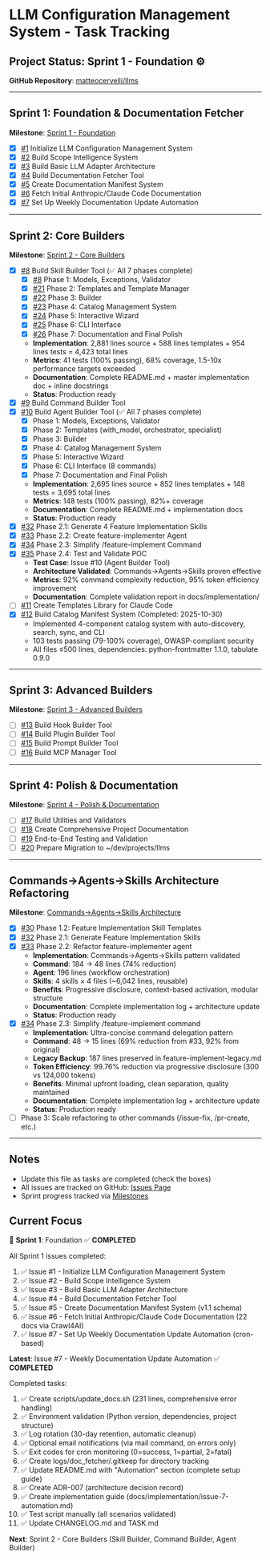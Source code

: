 # LLM Configuration Management System - Task Tracking

## Project Status: Sprint 1 - Foundation ⚙️

**GitHub Repository**: [matteocervelli/llms](https://github.com/matteocervelli/llms)

---

## Sprint 1: Foundation & Documentation Fetcher

**Milestone**: [Sprint 1 - Foundation](https://github.com/matteocervelli/llms/milestone/1)

- [x] [#1](https://github.com/matteocervelli/llms/issues/1) Initialize LLM Configuration Management System
- [x] [#2](https://github.com/matteocervelli/llms/issues/2) Build Scope Intelligence System
- [x] [#3](https://github.com/matteocervelli/llms/issues/3) Build Basic LLM Adapter Architecture
- [x] [#4](https://github.com/matteocervelli/llms/issues/4) Build Documentation Fetcher Tool
- [x] [#5](https://github.com/matteocervelli/llms/issues/5) Create Documentation Manifest System
- [x] [#6](https://github.com/matteocervelli/llms/issues/6) Fetch Initial Anthropic/Claude Code Documentation
- [x] [#7](https://github.com/matteocervelli/llms/issues/7) Set Up Weekly Documentation Update Automation

---

## Sprint 2: Core Builders

**Milestone**: [Sprint 2 - Core Builders](https://github.com/matteocervelli/llms/milestone/2)

- [x] [#8](https://github.com/matteocervelli/llms/issues/8) Build Skill Builder Tool (✅ All 7 phases complete)
  - [x] [#8](https://github.com/matteocervelli/llms/issues/8) Phase 1: Models, Exceptions, Validator
  - [x] [#21](https://github.com/matteocervelli/llms/issues/21) Phase 2: Templates and Template Manager
  - [x] [#22](https://github.com/matteocervelli/llms/issues/22) Phase 3: Builder
  - [x] [#23](https://github.com/matteocervelli/llms/issues/23) Phase 4: Catalog Management System
  - [x] [#24](https://github.com/matteocervelli/llms/issues/24) Phase 5: Interactive Wizard
  - [x] [#25](https://github.com/matteocervelli/llms/issues/25) Phase 6: CLI Interface
  - [x] [#26](https://github.com/matteocervelli/llms/issues/26) Phase 7: Documentation and Final Polish
  - **Implementation**: 2,881 lines source + 588 lines templates + 954 lines tests = 4,423 total lines
  - **Metrics**: 41 tests (100% passing), 68% coverage, 1.5-10x performance targets exceeded
  - **Documentation**: Complete README.md + master implementation doc + inline docstrings
  - **Status**: Production ready
- [x] [#9](https://github.com/matteocervelli/llms/issues/9) Build Command Builder Tool
- [x] [#10](https://github.com/matteocervelli/llms/issues/10) Build Agent Builder Tool (✅ All 7 phases complete)
  - [x] Phase 1: Models, Exceptions, Validator
  - [x] Phase 2: Templates (with_model, orchestrator, specialist)
  - [x] Phase 3: Builder
  - [x] Phase 4: Catalog Management System
  - [x] Phase 5: Interactive Wizard
  - [x] Phase 6: CLI Interface (8 commands)
  - [x] Phase 7: Documentation and Final Polish
  - **Implementation**: 2,695 lines source + 852 lines templates + 148 tests = 3,695 total lines
  - **Metrics**: 148 tests (100% passing), 82%+ coverage
  - **Documentation**: Complete README.md + implementation docs
  - **Status**: Production ready
- [x] [#32](https://github.com/matteocervelli/llms/issues/32) Phase 2.1: Generate 4 Feature Implementation Skills
- [x] [#33](https://github.com/matteocervelli/llms/issues/33) Phase 2.2: Create feature-implementer Agent
- [x] [#34](https://github.com/matteocervelli/llms/issues/34) Phase 2.3: Simplify /feature-implement Command
- [x] [#35](https://github.com/matteocervelli/llms/issues/35) Phase 2.4: Test and Validate POC
  - **Test Case**: Issue #10 (Agent Builder Tool)
  - **Architecture Validated**: Commands→Agents→Skills proven effective
  - **Metrics**: 92% command complexity reduction, 95% token efficiency improvement
  - **Documentation**: Complete validation report in docs/implementation/
- [ ] [#11](https://github.com/matteocervelli/llms/issues/11) Create Templates Library for Claude Code
- [x] [#12](https://github.com/matteocervelli/llms/issues/12) Build Catalog Manifest System (Completed: 2025-10-30)
  - Implemented 4-component catalog system with auto-discovery, search, sync, and CLI
  - 103 tests passing (79-100% coverage), OWASP-compliant security
  - All files ≤500 lines, dependencies: python-frontmatter 1.1.0, tabulate 0.9.0

---

## Sprint 3: Advanced Builders

**Milestone**: [Sprint 3 - Advanced Builders](https://github.com/matteocervelli/llms/milestone/3)

- [ ] [#13](https://github.com/matteocervelli/llms/issues/13) Build Hook Builder Tool
- [ ] [#14](https://github.com/matteocervelli/llms/issues/14) Build Plugin Builder Tool
- [ ] [#15](https://github.com/matteocervelli/llms/issues/15) Build Prompt Builder Tool
- [ ] [#16](https://github.com/matteocervelli/llms/issues/16) Build MCP Manager Tool

---

## Sprint 4: Polish & Documentation

**Milestone**: [Sprint 4 - Polish & Documentation](https://github.com/matteocervelli/llms/milestone/4)

- [ ] [#17](https://github.com/matteocervelli/llms/issues/17) Build Utilities and Validators
- [ ] [#18](https://github.com/matteocervelli/llms/issues/18) Create Comprehensive Project Documentation
- [ ] [#19](https://github.com/matteocervelli/llms/issues/19) End-to-End Testing and Validation
- [ ] [#20](https://github.com/matteocervelli/llms/issues/20) Prepare Migration to ~/dev/projects/llms

---

## Commands→Agents→Skills Architecture Refactoring

**Milestone**: [Commands→Agents→Skills Architecture](https://github.com/matteocervelli/llms/milestone/5)

- [x] [#30](https://github.com/matteocervelli/llms/issues/30) Phase 1.2: Feature Implementation Skill Templates
- [x] [#32](https://github.com/matteocervelli/llms/issues/32) Phase 2.1: Generate Feature Implementation Skills
- [x] [#33](https://github.com/matteocervelli/llms/issues/33) Phase 2.2: Refactor feature-implementer agent
  - **Implementation**: Commands→Agents→Skills pattern validated
  - **Command**: 184 → 48 lines (74% reduction)
  - **Agent**: 196 lines (workflow orchestration)
  - **Skills**: 4 skills × 4 files (~6,042 lines, reusable)
  - **Benefits**: Progressive disclosure, context-based activation, modular structure
  - **Documentation**: Complete implementation log + architecture update
  - **Status**: Production ready
- [x] [#34](https://github.com/matteocervelli/llms/issues/34) Phase 2.3: Simplify /feature-implement command
  - **Implementation**: Ultra-concise command delegation pattern
  - **Command**: 48 → 15 lines (69% reduction from #33, 92% from original)
  - **Legacy Backup**: 187 lines preserved in feature-implement-legacy.md
  - **Token Efficiency**: 99.76% reduction via progressive disclosure (300 vs 124,000 tokens)
  - **Benefits**: Minimal upfront loading, clean separation, quality maintained
  - **Documentation**: Complete implementation log + architecture update
  - **Status**: Production ready
- [ ] Phase 3: Scale refactoring to other commands (/issue-fix, /pr-create, etc.)

---

## Notes

- Update this file as tasks are completed (check the boxes)
- All issues are tracked on GitHub: [Issues Page](https://github.com/matteocervelli/llms/issues)
- Sprint progress tracked via [Milestones](https://github.com/matteocervelli/llms/milestones)

## Current Focus

🎯 **Sprint 1**: Foundation ✅ **COMPLETED**

All Sprint 1 issues completed:
1. ✅ Issue #1 - Initialize LLM Configuration Management System
2. ✅ Issue #2 - Build Scope Intelligence System
3. ✅ Issue #3 - Build Basic LLM Adapter Architecture
4. ✅ Issue #4 - Build Documentation Fetcher Tool
5. ✅ Issue #5 - Create Documentation Manifest System (v1.1 schema)
6. ✅ Issue #6 - Fetch Initial Anthropic/Claude Code Documentation (22 docs via Crawl4AI)
7. ✅ Issue #7 - Set Up Weekly Documentation Update Automation (cron-based)

**Latest**: Issue #7 - Weekly Documentation Update Automation ✅ **COMPLETED**

Completed tasks:
1. ✅ Create scripts/update_docs.sh (231 lines, comprehensive error handling)
2. ✅ Environment validation (Python version, dependencies, project structure)
3. ✅ Log rotation (30-day retention, automatic cleanup)
4. ✅ Optional email notifications (via mail command, on errors only)
5. ✅ Exit codes for cron monitoring (0=success, 1=partial, 2=fatal)
6. ✅ Create logs/doc_fetcher/.gitkeep for directory tracking
7. ✅ Update README.md with "Automation" section (complete setup guide)
8. ✅ Create ADR-007 (architecture decision record)
9. ✅ Create implementation guide (docs/implementation/issue-7-automation.md)
10. ✅ Test script manually (all scenarios validated)
11. ✅ Update CHANGELOG.md and TASK.md

**Next**: Sprint 2 - Core Builders (Skill Builder, Command Builder, Agent Builder)
